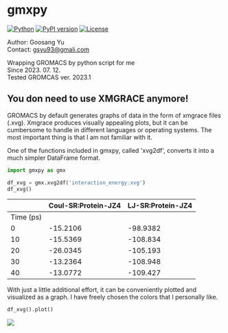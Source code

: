 # gmxpy

[![Python](https://img.shields.io/badge/Python-3.7%20%7C%203.8%20%7C%203.9%20%7C%203.10%20%7C%203.11-blue)](https://badge.fury.io/py/gmxpy) 
[![PyPI version](https://badge.fury.io/py/gmxpy.svg)](https://badge.fury.io/py/gmxpy)
[![License](https://img.shields.io/pypi/l/ansicolortags.svg)](https://img.shields.io/pypi/l/ansicolortags.svg) 


Author: Goosang Yu  
Contact: gsyu93@gmali.com  

Wrapping GROMACS by python script for me  
Since 2023. 07. 12.  
Tested GROMCAS ver. 2023.1

## You don need to use XMGRACE anymore!
GROMACS by default generates graphs of data in the form of xmgrace files (.xvg). Xmgrace produces visually appealing plots, but it can be cumbersome to handle in different languages or operating systems. The most important thing is that I am not familiar with it.

One of the functions included in gmxpy, called 'xvg2df', converts it into a much simpler DataFrame format.

```python
import gmxpy as gmx

df_xvg = gmx.xvg2df('interaction_energy.xvg')
df_xvg()
```
|           | Coul-SR:Protein-JZ4 | LJ-SR:Protein-JZ4 |
| --------- | ------------------- | ----------------- |
| Time (ps) |                     |                   |
| 0         | \-15.2106           | \-98.9382         |
| 10        | \-15.5369           | \-108.834         |
| 20        | \-26.0345           | \-105.193         |
| 30        | \-13.2364           | \-108.948         |
| 40        | \-13.0772           | \-109.427         |

With just a little additional effort, it can be conveniently plotted and visualized as a graph. I have freely chosen the colors that I personally like.

```python
df_xvg().plot()
```
![](docs/figures/rmsd_jz4.png)
